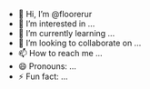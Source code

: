 - 👋 Hi, I’m @floorerur
- 👀 I’m interested in ...
- 🌱 I’m currently learning ...
- 💞️ I’m looking to collaborate on ...
- 📫 How to reach me ...
- 😄 Pronouns: ...
- ⚡ Fun fact: ...

<!---
floorerur/floorerur is a ✨ special ✨ repository because its `README.md` (this file) appears on your GitHub profile.
You can click the Preview link to take a look at your changes.
--->

